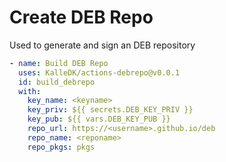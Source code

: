 # Create DEB Repo

Used to generate and sign an DEB repository

```yaml
- name: Build DEB Repo
  uses: KalleDK/actions-debrepo@v0.0.1
  id: build_debrepo
  with:
    key_name: <keyname>
    key_priv: ${{ secrets.DEB_KEY_PRIV }}
    key_pub: ${{ vars.DEB_KEY_PUB }}
    repo_url: https://<username>.github.io/deb
    repo_name: <reponame>
    repo_pkgs: pkgs
```